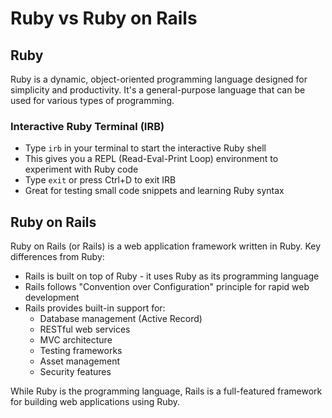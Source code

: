 # Ruby vs Ruby on Rails

## Ruby
Ruby is a dynamic, object-oriented programming language designed for simplicity and productivity. It's a general-purpose language that can be used for various types of programming.

### Interactive Ruby Terminal (IRB)
- Type `irb` in your terminal to start the interactive Ruby shell
- This gives you a REPL (Read-Eval-Print Loop) environment to experiment with Ruby code
- Type `exit` or press Ctrl+D to exit IRB
- Great for testing small code snippets and learning Ruby syntax

## Ruby on Rails
Ruby on Rails (or Rails) is a web application framework written in Ruby. Key differences from Ruby:
- Rails is built on top of Ruby - it uses Ruby as its programming language
- Rails follows "Convention over Configuration" principle for rapid web development
- Rails provides built-in support for:
  - Database management (Active Record)
  - RESTful web services
  - MVC architecture
  - Testing frameworks
  - Asset management
  - Security features

While Ruby is the programming language, Rails is a full-featured framework for building web applications using Ruby.